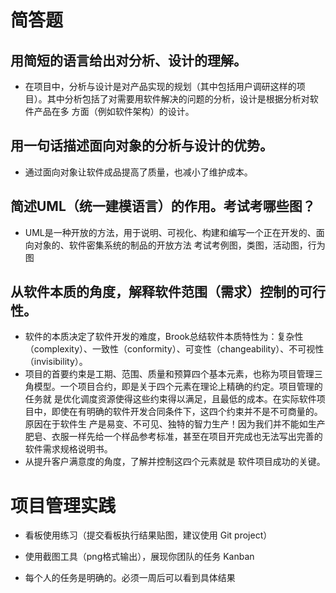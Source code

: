 # 简答题

## 用简短的语言给出对分析、设计的理解。
  - 在项目中，分析与设计是对产品实现的规划（其中包括用户调研这样的项目）。其中分析包括了对需要用软件解决的问题的分析，设计是根据分析对软件产品在多
方面（例如软件架构）的设计。

## 用一句话描述面向对象的分析与设计的优势。
  - 通过面向对象让软件成品提高了质量，也减小了维护成本。

## 简述UML（统一建模语言）的作用。考试考哪些图？
  - UML是一种开放的方法，用于说明、可视化、构建和编写一个正在开发的、面向对象的、软件密集系统的制品的开放方法
考试考例图，类图，活动图，行为图

## 从软件本质的角度，解释软件范围（需求）控制的可行性。
  - 软件的本质决定了软件开发的难度，Brook总结软件本质特性为：复杂性（complexity）、一致性（conformity）、可变性（changeability）、不可视性
  （invisibility）。
  - 项目的首要约束是工期、范围、质量和预算四个基本元素，也称为项目管理三角模型。一个项目合约，即是关于四个元素在理论上精确的约定。项目管理的任务就
  是优化调度资源使得这些约束得以满足，且最低的成本。在实际软件项目中，即使在有明确的软件开发合同条件下，这四个约束并不是不可商量的。原因在于软件生
  产是易变、不可见、独特的智力生产！因为我们并不能如生产肥皂、衣服一样先给一个样品参考标准，甚至在项目开完成也无法写出完善的软件需求规格说明书。
  - 从提升客户满意度的角度，了解并控制这四个元素就是 软件项目成功的关键。

# 项目管理实践

- 看板使用练习（提交看板执行结果贴图，建议使用 Git project）

- 使用截图工具（png格式输出），展现你团队的任务 Kanban
- 每个人的任务是明确的。必须一周后可以看到具体结果
